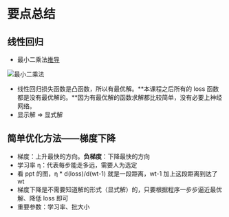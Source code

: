 # 要点总结

## 线性回归

- 最小二乘法[推导](https://zhuanlan.zhihu.com/p/420140010)

![最小二乘法](https://i0.hdslb.com/bfs/note/dd613e93bb91fd628df08ec2e01e65fd00627f68.jpg)

- 线性回归损失函数是凸函数，所以有最优解。**本课程之后所有的 loss 函数都是没有最优解的。**因为有最优解的函数求解都比较简单，没有必要上神经网络。
- 显示解 => 显式解

## 简单优化方法——梯度下降

- 梯度：上升最快的方向。**负梯度**：下降最快的方向
- 学习率 η：代表每步能走多远，需要人为选定
- 看 ppt 的图，η \* d(loss)/d(wt-1) 就是一段距离，wt-1 加上这段距离到达了 wt
- 梯度下降是不需要知道解的形式（显式解）的，只要根据程序一步步逼近最优解、降低 loss 即可
- 重要参数：学习率、批大小
